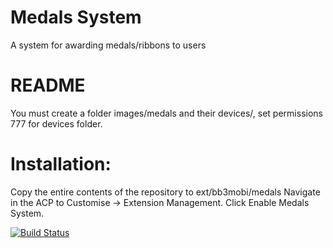 # Medals System

A system for awarding medals/ribbons to users

# README

You must create a folder images/medals and their devices/, set permissions 777 for devices folder.

# Installation:
Copy the entire contents of the repository to ext/bb3mobi/medals
Navigate in the ACP to Customise -> Extension Management.
Click Enable Medals System.

[![Build Status](https://travis-ci.org/bb3mobi/medals.svg?branch=master)](https://travis-ci.org/bb3mobi/medals)
